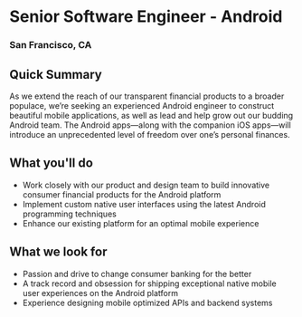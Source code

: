 # Senior Software Engineer - Android
### San Francisco, CA

## Quick Summary
As we extend the reach of our transparent financial products to a broader populace, we’re seeking an experienced Android engineer to construct beautiful mobile applications, as well as lead and help grow out our budding Android team. The Android apps—along with the companion iOS apps—will introduce an unprecedented level of freedom over one’s personal finances.


## What you'll do
+ Work closely with our product and design team to build innovative consumer financial products for the Android platform
+ Implement custom native user interfaces using the latest Android programming techniques
+ Enhance our existing platform for an optimal mobile experience

## What we look for
+ Passion and drive to change consumer banking for the better
+ A track record and obsession for shipping exceptional native mobile user experiences on the Android platform
+ Experience designing mobile optimized APIs and backend systems

